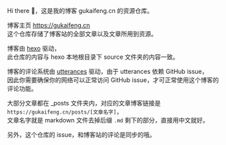 Hi there 👋，这是我的博客 gukaifeng.cn 的资源仓库。

博客主页 https://gukaifeng.cn  
这个仓库存储了博客站的全部文章以及文章所用到资源。

博客由 [hexo](hexo.io) 驱动，  
此仓库的内容与 hexo 本地根目录下 source 文件夹的内容一致。

博客的评论系统由 [utterances](https://utteranc.es/) 驱动，由于 utterances 依赖 GitHub issue，  
因此你需要确保你的网络可以正常访问 GitHub issue，才可正常使用这个博客的评论功能。  


大部分文章都在 \_posts 文件夹内，对应的文章博客链接是 `https://gukaifeng.cn/posts/[文章名字]`，  
文章名字就是 markdown 文件去掉后缀 `.md` 剩下的部分，直接用中文就好。

另外，这个仓库的 issue，和博客站的评论是同步的哦。
